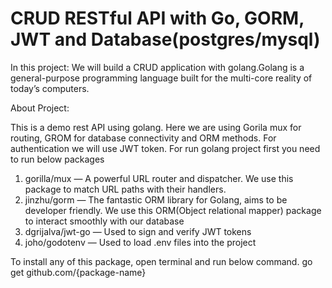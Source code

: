 # CRUD RESTful API with Go, GORM, JWT and Database(postgres/mysql)

In this project:
We will build a CRUD application with golang.Golang is a general-purpose programming language built for the multi-core reality of today’s computers.

About Project:

This is a demo rest API using golang. Here we are using Gorila mux for routing, GROM for database connectivity and ORM methods.
For authentication we will use JWT token. For run golang project first you need to run below packages

  1. gorilla/mux — A powerful URL router and dispatcher. We use this package to match URL paths with their handlers.
  2. jinzhu/gorm — The fantastic ORM library for Golang, aims to be developer friendly. We use this ORM(Object relational mapper) package                      to interact smoothly with our database
  3. dgrijalva/jwt-go — Used to sign and verify JWT tokens
  4. joho/godotenv — Used to load .env files into the project
  
  To install any of this package, open terminal and run below command.
     go get github.com/{package-name}
